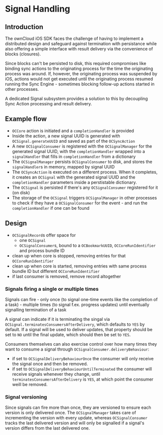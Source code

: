 # Signal Handling

## Introduction

The ownCloud iOS SDK faces the challenge of having to implement a distributed design and safeguard against termination with persistance while also offering a simple interface with result delivery via the convenience of blocks (closures).

Since blocks can't be persisted to disk, this required compromises like binding sync actions to the originating process for the time the originating process was around. If, however, the originating process was suspended by iOS, actions would not get executed until the originating process resumed running the Sync Engine - sometimes blocking follow-up actions started in other processes.

A dedicated Signal subsystem provides a solution to this by decoupling Sync Action processing and result delivery.

## Example flow

- `OCCore` action is initiated and a `completionHandler` is provided
- Inside the action, a new signal UUID is generated with `OCSignal.generateUUID` and saved as part of the `OCSyncAction`
- A new `OCSignalConsumer` is registered with the `OCSignalManager` for the generated signal UUID, with the `completionHandler` wrapped into a `signalHandler` that fills in `completionHandler` from a dictionary
- The `OCSignalManager` persists `OCSignalConsumer` to disk, and stores the `signalHandler`s in memory, mapped by signal UUID
- The `OCSyncAction` is executed on a different process. When it completes, it creates an `OCSignal` with the generated signal UUID and the `completionHandler` parameters inside a perstistable dictionary.
- The `OCSignal` is persisted if there's any `OCSignalConsumer` registered for it (on disk)
- The storage of the `OCSignal` triggers `OCSignalManager` in other processes to check if they have a `OCSignalConsumer` for the event - and run the `completionHandler` if one can be found

## Design
- `OCSignalRecord`s offer space for
	- one `OCSignal`
	-  `OCSignalConsumer`s, bound to a `OCBookmarkUUID`, `OCCoreRunIdentifier` and process bundle ID
- clean up when core is stopped, removing entries for that `OCCoreRunIdentifier` 
- clean up when core is started, removing entries with same process bundle ID but different `OCCoreRunIdentifier` 
- if last consumer is removed, remove record altogether

### Signals firing a single or multiple times
Signals can fire
	- only once (to signal one-time events like the completion of a task)
	- multiple times (to signal f.ex. progress updates) until eventually signalling termination of a task

A signal can indicate if it is terminating the singal via `OCSignal.terminatesConsumersAfterDelivery`, which defaults to `YES` by default.
If a signal will be used to deliver updates, that property should be set to `NO` until the final update, which should then be set to `YES`.

Consumers themselves can also exercise control over how many times they want to consume a signal through `OCSignalConsumer.deliveryBehaviour`:
- if set to `OCSignalDeliveryBehaviourOnce` the consumer will only receive the signal once and then be removed.
- if set to `OCSignalDeliveryBehaviourUntilTerminated` the consumer will receive signals whenever they change, until `terminatesConsumersAfterDelivery` is `YES`, at which point the consumer weill be removed.

### Signal versioning
Since signals can fire more than once, they are versioned to ensure each version is only delivered once. The `OCSignalManager` takes care of incrementing the version with every update, whereas `OCSignalConsumer` tracks the last delivered version and will only be signalled if a signal's version differs from the last delivered one.
